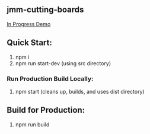 ## jmm-cutting-boards

[In Progress Demo](http://jmm-cutting-boards.herokuapp.com/)

## Quick Start:
1. npm i
2. npm run start-dev (using src directory)

### Run Production Build Locally:
1. npm start (cleans up, builds, and uses dist directory)

## Build for Production:
1. npm run build
